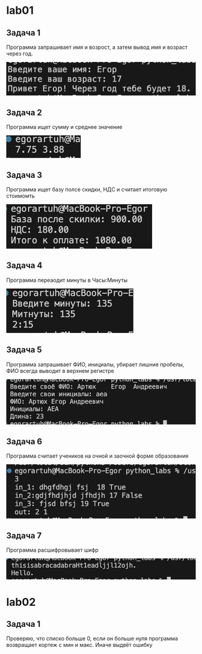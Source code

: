 # lab01

## Задача 1

Программа запрашивает имя и возрост, а затем вывод имя и возраст через год.  

![вывод_задача1](/images/lab01/01.png)

## Задача 2

Программа ищет сумму и среднее значение 

![Вывод_задача2](/images/lab01/02.png)

## Задача 3

Программа ищет базу полсе скидки, НДС и считает итоговую стоимомть 

![Вывод_задача3](/images/lab01/03.png)

## Задача 4

Программа переаодит минуты в Часы:Минуты

![Вывод_задача4](/images/lab01/04.png)

## Задача 5

Программа запрашивает ФИО, инициалы, убирает лишние пробелы, ФИО всегда выводит в верхнем регистре

![Вывод_задача5](/images/lab01/05.png)

## Задача 6

Программа считает учеников на очной и заочной форме образования

![Вывод_задача6](/images/lab01/06.png)

## Задача 7

Программа расшифровывает шифр

![Вывод_задача5](/images/lab01/07.png)


# lab02

## Задача 1

Проверяю, что списко больше 0, если он больше нуля программа возвращает кортеж с мин и макс. Иначе выдвёт ошибку 

